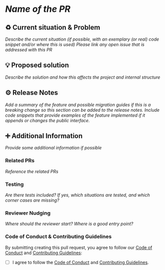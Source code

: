 <!--

This source file is part of the CardinalKit open-source project

SPDX-FileCopyrightText: 2022 CardinalKit and the project authors (see CONTRIBUTORS.md)

SPDX-License-Identifier: MIT

-->

# *Name of the PR*

## :recycle: Current situation & Problem
*Describe the current situation (if possible, with an exemplary (or real) code snippet and/or where this is used)*
*Please link any open issue that is addressed with this PR*

## :bulb: Proposed solution
*Describe the solution and how this affects the project and internal structure*

## :gear: Release Notes 
*Add a summary of the feature and possible migration guides if this is a breaking change so this section can be added to the release notes.*
*Include code snippets that provide examples of the feature implemented if it appends or changes the public interface.*

## :heavy_plus_sign: Additional Information
*Provide some additional information if possible*

### Related PRs
*Reference the related PRs*

### Testing
*Are there tests included? If yes, which situations are tested, and which corner cases are missing?*

### Reviewer Nudging
*Where should the reviewer start? Where is a good entry point?*

### Code of Conduct & Contributing Guidelines 

By submitting creating this pull request, you agree to follow our [Code of Conduct](https://github.com/CardinalKit/.github/blob/main/CODE_OF_CONDUCT.md) and [Contributing Guidelines](https://github.com/CardinalKit/.github/blob/main/CONTRIBUTING.md):
- [ ] I agree to follow the [Code of Conduct](https://github.com/CardinalKit/.github/blob/main/CODE_OF_CONDUCT.md) and [Contributing Guidelines](https://github.com/CardinalKit/.github/blob/main/CONTRIBUTING.md).

